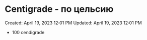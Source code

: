 # Centigrade - по цельсию

Created: April 19, 2023 12:01 PM
Updated: April 19, 2023 12:01 PM

- 100 cendigrade